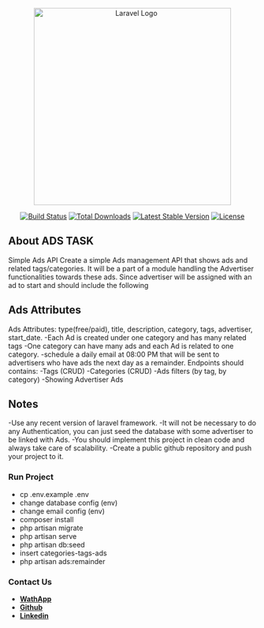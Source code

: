 <p align="center"><a href="https://laravel.com" target="_blank"><img src="https://raw.githubusercontent.com/laravel/art/master/logo-lockup/5%20SVG/2%20CMYK/1%20Full%20Color/laravel-logolockup-cmyk-red.svg" width="400" alt="Laravel Logo"></a></p>

<p align="center">
<a href="https://travis-ci.org/laravel/framework"><img src="https://travis-ci.org/laravel/framework.svg" alt="Build Status"></a>
<a href="https://packagist.org/packages/laravel/framework"><img src="https://img.shields.io/packagist/dt/laravel/framework" alt="Total Downloads"></a>
<a href="https://packagist.org/packages/laravel/framework"><img src="https://img.shields.io/packagist/v/laravel/framework" alt="Latest Stable Version"></a>
<a href="https://packagist.org/packages/laravel/framework"><img src="https://img.shields.io/packagist/l/laravel/framework" alt="License"></a>
</p>

## About ADS TASK

Simple Ads API
Create a simple Ads management API that shows ads and related tags/categories. It will be a part of a module handling the Advertiser
functionalities towards these ads. Since advertiser will be assigned with an ad to start and should include the following

## Ads Attributes

Ads Attributes:
type(free/paid), title, description, category, tags, advertiser, start_date.
-Each Ad is created under one category and has many related tags
-One category can have many ads and each Ad is related to one category.
-schedule a daily email at 08:00 PM that will be sent to advertisers who have ads the next day as a remainder.
Endpoints should contains: -Tags (CRUD)
-Categories (CRUD)
-Ads filters (by tag, by category) -Showing Advertiser Ads

## Notes
-Use any recent version of laravel framework.
-It will not be necessary to do any Authentication, you can just seed the database with some advertiser to be linked with Ads.
-You should implement this project in clean code and always take care of scalability.
-Create a public github repository and push your project to it.

###  Run Project

- cp .env.example .env
- change database config (env)
- change email config (env)
- composer install 
- php artisan migrate
- php artisan serve
- php artisan db:seed
- insert categories-tags-ads
- php artisan ads:remainder


###  Contact Us

- **[WathApp](https://www.wppredirect.tk/go/?p=+201551648339&amp;m=MohammedTaha)**
- **[Github](https://github.com/MohamedSHTAHA/MohamedSHTAHA)**
- **[Linkedin](https://www.linkedin.com/in/mohamed-shaban-taha-8782a0108/)**
